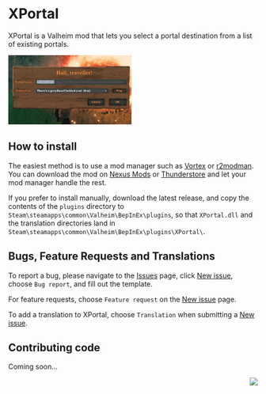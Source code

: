 # XPortal 

 XPortal is a Valheim mod that lets you select a portal destination from a list of existing portals.

 <img src="https://raw.githubusercontent.com/SpikeHimself/XPortal/main/images/controller.gif" height="140" />

## How to install

The easiest method is to use a mod manager such as [Vortex](https://www.nexusmods.com/site/mods/1) or [r2modman](https://valheim.thunderstore.io/package/ebkr/r2modman/). You can download the mod on [Nexus Mods](https://www.nexusmods.com/valheim/mods/2239) or [Thunderstore](https://valheim.thunderstore.io/package/SpikeHimself/XPortal/) and let your mod manager handle the rest.

If you prefer to install manually, download the latest release, and copy the contents of the `plugins` directory to `Steam\steamapps\common\Valheim\BepInEx\plugins`, so that `XPortal.dll` and the translation directories land in `Steam\steamapps\common\Valheim\BepInEx\plugins\XPortal\`.

## Bugs, Feature Requests and Translations

To report a bug, please navigate to the [Issues](https://github.com/SpikeHimself/XPortal/issues) page, click [New issue](https://github.com/SpikeHimself/XPortal/issues/new/choose), choose `Bug report`, and fill out the template.

For feature requests, choose `Feature request` on the [New issue](https://github.com/SpikeHimself/XPortal/issues/new/choose) page.

To add a translation to XPortal, choose `Translation` when submitting a [New issue](https://github.com/SpikeHimself/XPortal/issues/new/choose).

## Contributing code

Coming soon...

[<img src="https://cdn.buymeacoffee.com/buttons/v2/default-yellow.png" height="40" align="right" />](https://www.buymeacoffee.com/SpikeHimself)
